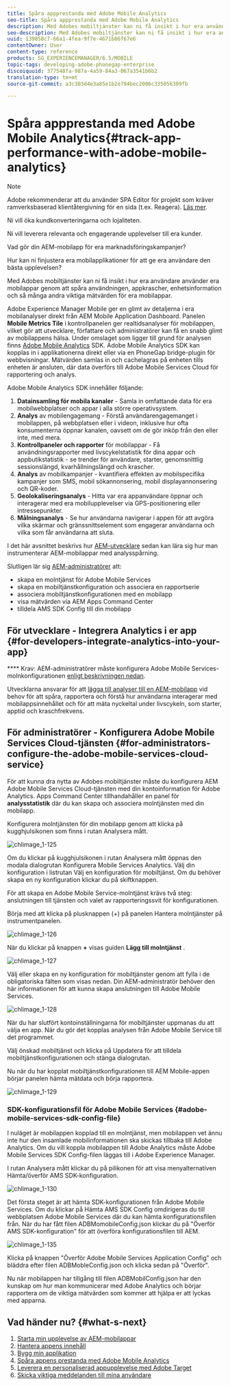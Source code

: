 ```yaml
---
title: Spåra appprestanda med Adobe Mobile Analytics
seo-title: Spåra appprestanda med Adobe Mobile Analytics
description: Med Adobes mobiltjänster kan ni få insikt i hur era användare använder era mobilappar genom att spåra användningen, appkrascher, enhetsinformation och så många andra viktiga mätvärden för era mobilappar. Följ den här sidan om du vill veta mer.
seo-description: Med Adobes mobiltjänster kan ni få insikt i hur era användare använder era mobilappar genom att spåra användningen, appkrascher, enhetsinformation och så många andra viktiga mätvärden för era mobilappar. Följ den här sidan om du vill veta mer.
uuid: 139858c7-66a1-4fea-9f7e-4671b86f67e6
contentOwner: User
content-type: reference
products: SG_EXPERIENCEMANAGER/6.5/MOBILE
topic-tags: developing-adobe-phonegap-enterprise
discoiquuid: 377548fa-987a-4a59-84a3-067a3541b6b2
translation-type: tm+mt
source-git-commit: a3c303d4e3a85e1b2e794bec2006c335056309fb

---
```



# Spåra appprestanda med Adobe Mobile Analytics{#track-app-performance-with-adobe-mobile-analytics}

>[!NOTE]
>
>Adobe rekommenderar att du använder SPA Editor för projekt som kräver ramverksbaserad klientåtergivning för en sida (t.ex. Reagera). [Läs mer](/help/sites-developing/spa-overview.md).

Ni vill öka kundkonverteringarna och lojaliteten.

Ni vill leverera relevanta och engagerande upplevelser till era kunder.

Vad gör din AEM-mobilapp för era marknadsföringskampanjer?

Hur kan ni finjustera era mobilapplikationer för att ge era användare den bästa upplevelsen?

Med Adobes mobiltjänster kan ni få insikt i hur era användare använder era mobilappar genom att spåra användningen, appkrascher, enhetsinformation och så många andra viktiga mätvärden för era mobilappar.

Adobe Experience Manager Mobile ger en glimt av detaljerna i era mobilanalyser direkt från AEM Mobile Application Dashboard. Panelen **Mobile Metrics Tile** i kontrollpanelen ger realtidsanalyser för mobilappen, vilket gör att utvecklare, författare och administratörer kan få en snabb glimt av mobilappens hälsa. Under omslaget som ligger till grund för analysen finns [Adobe Mobile Analytics](https://www.adobe.com/ca/solutions/digital-analytics/mobile-web-apps-analytics.html) SDK. Adobe Mobile Analytics SDK kan kopplas in i applikationerna direkt eller via en PhoneGap bridge-plugin för webbvisningar. Mätvärden samlas in och cachelagras på enheten tills enheten är ansluten, där data överförs till Adobe Mobile Services Cloud för rapportering och analys.

Adobe Mobile Analytics SDK innehåller följande:

1. **Datainsamling för mobila kanaler** - Samla in omfattande data för era mobilwebbplatser och appar i alla större operativsystem.
1. **Analys** av mobilengagemang - Förstå användarengagemanget i mobilappen, på webbplatsen eller i videon, inklusive hur ofta konsumenterna öppnar kanalen, oavsett om de gör inköp från den eller inte, med mera.
1. **Kontrollpaneler och rapporter** för mobilappar - Få användningsrapporter med livscykelstatistik för dina appar och appbutikstatistik - se trender för användare, starter, genomsnittlig sessionslängd, kvarhållningslängd och krascher.
1. **Analys** av mobilkampanjer - kvantifiera effekten av mobilspecifika kampanjer som SMS, mobil sökannonsering, mobil displayannonsering och QR-koder.
1. **Geolokaliseringsanalys** - Hitta var era appanvändare öppnar och interagerar med era mobilupplevelser via GPS-positionering eller intressepunkter.
1. **Målningsanalys** - Se hur användarna navigerar i appen för att avgöra vilka skärmar och gränssnittselement som engagerar användarna och vilka som får användarna att sluta.

I det här avsnittet beskrivs hur [AEM-utvecklare](#developers) sedan kan lära sig hur man instrumenterar AEM-mobilappar med analysspårning.

Slutligen lär sig [AEM-administratörer](#administrators) att:

* skapa en molntjänst för Adobe Mobile Services
* skapa en mobiltjänstkonfiguration och associera en rapportserie
* associera mobiltjänstkonfigurationen med en mobilapp
* visa mätvärden via AEM Apps Command Center
* tilldela AMS SDK Config till din mobilapp

## För utvecklare - Integrera Analytics i er app {#for-developers-integrate-analytics-into-your-app}

**** Krav: AEM-administratörer måste konfigurera Adobe Mobile Services-molnkonfigurationen [enligt beskrivningen nedan](#amscloudserviceconfig).

Utvecklarna ansvarar för att [lägga till analyser till en AEM-mobilapp](/help/mobile/phonegap-add-analytics-to-apps.md) vid behov för att spåra, rapportera och förstå hur användarna interagerar med mobilappsinnehållet och för att mäta nyckeltal under livscykeln, som starter, apptid och kraschfrekvens.

## För administratörer - Konfigurera Adobe Mobile Services Cloud-tjänsten {#for-administrators-configure-the-adobe-mobile-services-cloud-service}

För att kunna dra nytta av Adobes mobiltjänster måste du konfigurera AEM Adobe Mobile Services Cloud-tjänsten med din kontoinformation för Adobe Analytics. Apps Command Center tillhandahåller en panel för **analysstatistik** där du kan skapa och associera molntjänsten med din mobilapp.

Konfigurera molntjänsten för din mobilapp genom att klicka på kugghjulsikonen som finns i rutan Analysera mått.

![chlimage_1-125](assets/chlimage_1-125.png)

Om du klickar på kugghjulsikonen i rutan Analysera mått öppnas den modala dialogrutan Konfigurera Mobile Services Analytics. Välj din konfiguration i listrutan Välj en konfiguration för mobiltjänst. Om du behöver skapa en ny konfiguration klickar du på skiftknappen.

För att skapa en Adobe Mobile Service-molntjänst krävs två steg: anslutningen till tjänsten och valet av rapporteringssvit för konfigurationen.

Börja med att klicka på plusknappen (+) på panelen Hantera molntjänster på instrumentpanelen.

![chlimage_1-126](assets/chlimage_1-126.png)

När du klickar på knappen **+** visas guiden **Lägg till molntjänst** .

![chlimage_1-127](assets/chlimage_1-127.png)

Välj eller skapa en ny konfiguration för mobiltjänster genom att fylla i de obligatoriska fälten som visas nedan. Din AEM-administratör behöver den här informationen för att kunna skapa anslutningen till Adobe Mobile Services.

![chlimage_1-128](assets/chlimage_1-128.png)

När du har slutfört kontoinställningarna för mobiltjänster uppmanas du att välja en app. När du gör det kopplas analysen från Adobe Mobile Service till det programmet.

Välj önskad mobiltjänst och klicka på Uppdatera för att tilldela mobiltjänstkonfigurationen och stänga dialogrutan.

Nu när du har kopplat mobiltjänstkonfigurationen till AEM Mobile-appen börjar panelen hämta mätdata och börja rapportera.

![chlimage_1-129](assets/chlimage_1-129.png)

### SDK-konfigurationsfil för Adobe Mobile Services {#adobe-mobile-services-sdk-config-file}

I nuläget är mobilappen kopplad till en molntjänst, men mobilappen vet ännu inte hur den insamlade mobilinformationen ska skickas tillbaka till Adobe Analytics. Om du vill koppla mobilappen till Adobe Analytics måste Adobe Mobile Services SDK Config-filen läggas till i Adobe Experience Manager.

I rutan Analysera mått klickar du på pilikonen för att visa menyalternativen Hämta/överför AMS SDK-konfiguration.

![chlimage_1-130](assets/chlimage_1-130.png)

Det första steget är att hämta SDK-konfigurationen från Adobe Mobile Services. Om du klickar på Hämta AMS SDK Config omdirigeras du till webbplatsen Adobe Mobile Services där du kan hämta konfigurationsfilen från. När du har fått filen ADBMomobileConfig.json klickar du på &quot;Överför AMS SDK-konfiguration&quot; för att överföra konfigurationsfilen till AEM.

![chlimage_1-135](assets/chlimage_1-131.png)

Klicka på knappen &quot;Överför Adobe Mobile Services Application Config&quot; och bläddra efter filen ADBMobleConfig.json och klicka sedan på &quot;Överför&quot;.

Nu när mobilappen har tillgång till filen ADBMobilConfig.json har den kunskap om hur man kommunicerar med Adobe Analytics och börjar rapportera om de viktiga mätvärden som kommer att hjälpa er att lyckas med apparna.

## Vad händer nu? {#what-s-next}

1. [Starta min upplevelse av AEM-mobilappar](/help/mobile/starting-aem-phonegap-app.md)
1. [Hantera appens innehåll](/help/mobile/phonegap-manage-app-content.md)
1. [Bygg min applikation](/help/mobile/building-app-mobile-phonegap.md)
1. [Spåra appens prestanda med Adobe Mobile Analytics](/help/mobile/phonegap-intro-to-app-analytics.md)
1. [Leverera en personaliserad appupplevelse med Adobe Target](/help/mobile/phonegap-aem-mobile-content-personalization.md)
1. [Skicka viktiga meddelanden till mina användare](/help/mobile/phonegap-push-notifications.md)